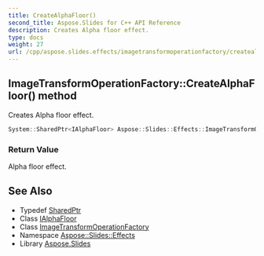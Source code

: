 ```yaml
---
title: CreateAlphaFloor()
second_title: Aspose.Slides for C++ API Reference
description: Creates Alpha floor effect.
type: docs
weight: 27
url: /cpp/aspose.slides.effects/imagetransformoperationfactory/createalphafloor/
---
```

## ImageTransformOperationFactory::CreateAlphaFloor() method


Creates Alpha floor effect.

```cpp
System::SharedPtr<IAlphaFloor> Aspose::Slides::Effects::ImageTransformOperationFactory::CreateAlphaFloor() override
```


### Return Value

Alpha floor effect.

## See Also

* Typedef [SharedPtr](../../system/sharedptr/)
* Class [IAlphaFloor](../ialphafloor/)
* Class [ImageTransformOperationFactory](./)
* Namespace [Aspose::Slides::Effects](../)
* Library [Aspose.Slides](../../)